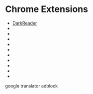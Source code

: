 # Chrome Extensions

* [DarkReader](https://github.com/darkreader/darkreader)
* []()
* []()
* []()
* []()
* []()
* []()
* []()
* []()
* []()
* []()

google translator
adblock
